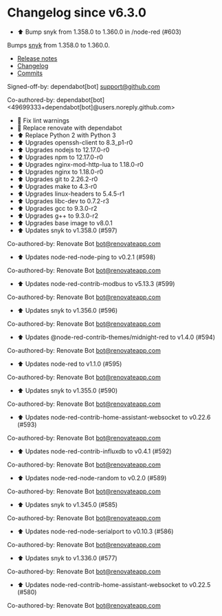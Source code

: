 # Changelog since v6.3.0
- ⬆️ Bump snyk from 1.358.0 to 1.360.0 in /node-red (#603)

Bumps [snyk](https://github.com/snyk/snyk) from 1.358.0 to 1.360.0.
- [Release notes](https://github.com/snyk/snyk/releases)
- [Changelog](https://github.com/snyk/snyk/blob/master/.releaserc)
- [Commits](https://github.com/snyk/snyk/compare/v1.358.0...v1.360.0)

Signed-off-by: dependabot[bot] <support@github.com>

Co-authored-by: dependabot[bot] <49699333+dependabot[bot]@users.noreply.github.com> 
- 👕 Fix lint warnings 
- 🔨 Replace renovate with dependabot 
- ⬆ Replace Python 2 with Python 3 
- ⬆ Upgrades openssh-client to 8.3_p1-r0 
- ⬆ Upgrades nodejs to 12.17.0-r0 
- ⬆ Upgrades npm to 12.17.0-r0 
- ⬆ Upgrades nginx-mod-http-lua to 1.18.0-r0 
- ⬆ Upgrades nginx to 1.18.0-r0 
- ⬆ Upgrades git to 2.26.2-r0 
- ⬆ Upgrades make to 4.3-r0 
- ⬆ Upgrades linux-headers to 5.4.5-r1 
- ⬆ Upgrades libc-dev to 0.7.2-r3 
- ⬆ Upgrades gcc to 9.3.0-r2 
- ⬆ Upgrades g++ to 9.3.0-r2 
- ⬆ Upgrades base image to v8.0.1 
- ⬆ Updates snyk to v1.358.0 (#597)

Co-authored-by: Renovate Bot <bot@renovateapp.com> 
- ⬆ Updates node-red-node-ping to v0.2.1 (#598)

Co-authored-by: Renovate Bot <bot@renovateapp.com> 
- ⬆ Updates node-red-contrib-modbus to v5.13.3 (#599)

Co-authored-by: Renovate Bot <bot@renovateapp.com> 
- ⬆ Updates snyk to v1.356.0 (#596)

Co-authored-by: Renovate Bot <bot@renovateapp.com> 
- ⬆ Updates @node-red-contrib-themes/midnight-red to v1.4.0 (#594)

Co-authored-by: Renovate Bot <bot@renovateapp.com> 
- ⬆ Updates node-red to v1.1.0 (#595)

Co-authored-by: Renovate Bot <bot@renovateapp.com> 
- ⬆ Updates snyk to v1.355.0 (#590)

Co-authored-by: Renovate Bot <bot@renovateapp.com> 
- ⬆ Updates node-red-contrib-home-assistant-websocket to v0.22.6 (#593)

Co-authored-by: Renovate Bot <bot@renovateapp.com> 
- ⬆ Updates node-red-contrib-influxdb to v0.4.1 (#592)

Co-authored-by: Renovate Bot <bot@renovateapp.com> 
- ⬆ Updates node-red-node-random to v0.2.0 (#589)

Co-authored-by: Renovate Bot <bot@renovateapp.com> 
- ⬆ Updates snyk to v1.345.0 (#585)

Co-authored-by: Renovate Bot <bot@renovateapp.com> 
- ⬆ Updates node-red-node-serialport to v0.10.3 (#586)

Co-authored-by: Renovate Bot <bot@renovateapp.com> 
- ⬆ Updates snyk to v1.336.0 (#577)

Co-authored-by: Renovate Bot <bot@renovateapp.com> 
- ⬆ Updates node-red-contrib-home-assistant-websocket to v0.22.5 (#580)

Co-authored-by: Renovate Bot <bot@renovateapp.com> 
